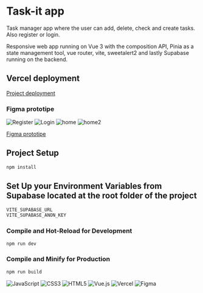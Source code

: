 # Task-it app

Task manager app where the user can add, delete, check and create tasks. Also register or login.

Responsive web app running on Vue 3 with the composition API, Pinia as a state management tool, vue router, vite, sweetalert2 and lastly Supabase running on the backend.

## Vercel deployment

[Project deployment](https://task-it.vercel.app)

### Figma prototipe

![Register](./src/assets/screenshot1.png)
![Login](./src/assets/screenshot2.png)
![home](./src/assets/screenshot3.png)
![home2](./src/assets/screenshot4.png)

[Figma prototipe](<https://www.figma.com/file/q1C07Z615DXy62XvE5zMiE/UI-Kit-(taskit)?node-id=936%3A13105>)

## Project Setup

```sh
npm install
```

## Set Up your Environment Variables from Supabase located at the root folder of the project

```sh
VITE_SUPABASE_URL
VITE_SUPABASE_ANON_KEY
```

### Compile and Hot-Reload for Development

```sh
npm run dev
```

### Compile and Minify for Production

```sh
npm run build
```

![JavaScript](https://img.shields.io/badge/javascript-%23323330.svg?style=for-the-badge&logo=javascript&logoColor=%23F7DF1E) ![CSS3](https://img.shields.io/badge/css3-%231572B6.svg?style=for-the-badge&logo=css3&logoColor=white) ![HTML5](https://img.shields.io/badge/html5-%23E34F26.svg?style=for-the-badge&logo=html5&logoColor=white) ![Vue.js](https://img.shields.io/badge/vuejs-%2335495e.svg?style=for-the-badge&logo=vuedotjs&logoColor=%234FC08D) ![Vercel](https://img.shields.io/badge/vercel-%23000000.svg?style=for-the-badge&logo=vercel&logoColor=white) ![Figma](https://img.shields.io/badge/figma-%23F24E1E.svg?style=for-the-badge&logo=figma&logoColor=white)
